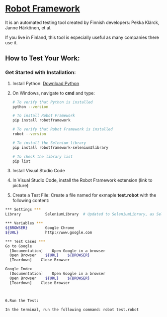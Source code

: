 # [Robot Framework](https://robotframework.org/)

It is an automated testing tool created by Finnish developers: Pekka Klärck, Janne Härkönen, et al. 

If you live in Finland, this tool is especially useful as many companies there use it.

## How to Test Your Work:

### Get Started with Installation:

1. Install Python: [Download Python](https://www.python.org/downloads/)

2. On Windows, navigate to **cmd** and type:

     ```sh
   # To verify that Python is installed
   python --version

   # To install Robot Framework
   pip install robotframework

   # To verify that Robot Framework is installed
   robot --version

   # To install the Selenium library
   pip install robotframework-selenium2library

   # To check the library list
   pip list
   
3. Install Visual Studio Code

4. In Visual Studio Code, install the Robot Framework extension (link to picture)

5. Create a Test File:
Create a file named for exmaple **test.robot** with the following content:

  ```sh
 *** Settings ***
Library           SeleniumLibrary  # Updated to SeleniumLibrary, as Selenium2Library is deprecated

*** Variables ***
${BROWSER}        Google Chrome
${URL}            http://www.google.com

*** Test Cases ***
Go to Google
    [Documentation]    Open Google in a browser
    Open Browser    ${URL}    ${BROWSER}
    [Teardown]    Close Browser

Google Index
    [Documentation]    Open Google in a browser
    Open Browser    ${URL}    ${BROWSER}
    [Teardown]    Close Browser



6.Run the Test:

In the terminal, run the following command: robot test.robot
